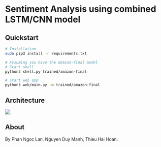 # Sentiment Analysis using combined LSTM/CNN model

## Quickstart
```bash
# Installation
sudo pip3 install -r requirements.txt

# Assuming you have the amazon-final model
# Start shell
python3 shell.py trained/amazon-final

# Start web app
python3 web/main.py -m trained/amazon-final
```

## Architecture
![](images/arch.png)

## About
By Phan Ngoc Lan, Nguyen Duy Manh, Thieu Hai Hoan.
